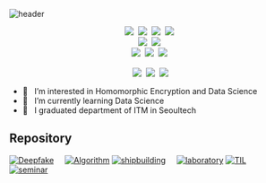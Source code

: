 ![header](https://capsule-render.vercel.app/api?type=waving&color=E0bdf9&fontColor=3c0464&height=100&section=header&text=Boyoung%20Han&fontSize=50)

<p align="center">
  <img src="https://img.shields.io/badge/-Python-blue"/>&nbsp;
  <img src="https://img.shields.io/badge/-Java-orange"/>&nbsp;
  <img src="https://img.shields.io/badge/-Pytorch-blueviolet"/>&nbsp;
  <img src="https://img.shields.io/badge/-Android-green"/>&nbsp;  
  <br>
  <img src="https://img.shields.io/badge/-AWS-yellow"/>&nbsp;
  <img src="https://img.shields.io/badge/-Linux-brightgreen"/>&nbsp;
  <br>
  <img src="https://img.shields.io/badge/-Homomorpic Encryption-green"/>&nbsp;
  <img src="https://img.shields.io/badge/-HEaaN-green"/>&nbsp;
  <img src="https://img.shields.io/badge/-Information Security-yellowgreen"/>&nbsp;
  <br><br>
  <a href="https://b0b0.notion.site/Boyoung-Han-509d7791ea714453ab3e74e106889e23"><img src="https://img.shields.io/badge/Notion-000000?style=flat-square&logo=Notion&logoColor=white&link=https://b0b0.notion.site/Boyoung-Han-509d7791ea714453ab3e74e106889e23"/></a>&nbsp;
  <a href="https://www.linkedin.com/in/byhan2253"><img src="https://img.shields.io/badge/Linkedin-11B48A?style=flat-square&logo=LinkedIn&logoColor=white&link=https://www.linkedin.com/in/byhan2253"/></a>&nbsp;
  <a href="mailto:byhan2253@ds.seoultech.ac.kr"><img src="https://img.shields.io/badge/Gmail-d14836?style=flat-square&logo=Gmail&logoColor=white&link=mailto:byhan2253@ds.seoultech.ac.kr"/></a>
</p>



- 🧡  &nbsp; I’m interested in Homomorphic Encryption and Data Science
- 💛  &nbsp; I’m currently learning Data Science
- 💚  &nbsp; I graduated department of ITM in Seoultech

## Repository
[![Deepfake](https://github-readme-stats.vercel.app/api/pin/?username=bobo-0&repo=deepfake_detection&theme=buefy&show_owner=True)](https://github.com/bobo-0/deepfake_detectio) &nbsp; &nbsp; [![Algorithm](https://github-readme-stats.vercel.app/api/pin/?username=bobo-0&repo=algorithm&theme=buefy&show_owner=True)](https://github.com/bobo-0/algorithm)
[![shipbuilding](https://github-readme-stats.vercel.app/api/pin/?username=bobo-0&repo=project_shipbuilding&theme=buefy&show_owner=True)](https://github.com/bobo-0/project_shipbuilding) &nbsp; &nbsp; [![laboratory](https://github-readme-stats.vercel.app/api/pin/?username=bobo-0&repo=laboratory&theme=buefy&show_owner=True)](https://github.com/bobo-0/laboratory)
[![TIL](https://github-readme-stats.vercel.app/api/pin/?username=bobo-0&repo=TIL&theme=buefy&show_owner=True)](https://github.com/bobo-0/TIL) &nbsp; &nbsp; [![seminar](https://github-readme-stats.vercel.app/api/pin/?username=bobo-0&repo=seminar&theme=buefy&show_owner=True)](https://github.com/bobo-0/seminar)

